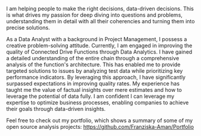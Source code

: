 I am helping people to make the right decisions, data-driven decisions. This is what drives my passion for deep diving into questions and problems, understanding them in detail with all their coherencies and turning them into precise solutions.

As a Data Analyst with a background in Project Management, I possess a creative problem-solving attitude. 
Currently, I am engaged in improving the quality of Connected Drive Functions through Data Analytics. 
I have gained a detailed understanding of the entire chain through a comprehensive analysis of the function's architecture. 
This has enabled me to provide targeted solutions to issues by analyzing test data while prioritizing key performance indicators. 
By leveraging this approach, I have significantly surpassed expectations in improving quality rates. 
My experience has taught me the value of factual insights over mere estimates and how to leverage the potential of data fully. 
I am confident I can leverage my expertise to optimize business processes, enabling companies to achieve their goals through data-driven insights.

Feel free to check out my portfolio, which shows a summary of some of my open source analysis projects: https://github.com/Franziska-Aman/Portfolio



